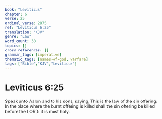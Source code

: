 ```yaml
---
book: "Leviticus"
chapter: 6
verse: 25
ordinal_verse: 2875
ref: "Leviticus 6:25"
translation: "KJV"
genre: "Law"
word_count: 38
topics: []
cross_references: []
grammar_tags: [imperative]
thematic_tags: [names-of-god, warfare]
tags: ["Bible","KJV","Leviticus"]
---
```


# Leviticus 6:25

Speak unto Aaron and to his sons, saying, This is the law of the sin offering: In the place where the burnt offering is killed shall the sin offering be killed before the LORD: it is most holy.
